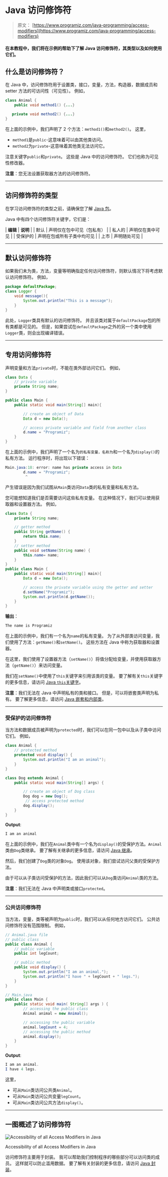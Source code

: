# Java 访问修饰符

> 原文： [https://www.programiz.com/java-programming/access-modifiers](https://www.programiz.com/java-programming/access-modifiers)

#### 在本教程中，我们将在示例的帮助下了解 Java 访问修饰符，其类型以及如何使用它们。

## 什么是访问修饰符？

在 Java 中，访问修饰符用于设置类，接口，变量，方法，构造器，数据成员和 setter 方法的可访问性（可见性）。 例如，

```java
class Animal {
    public void method1() {...}

   private void method2() {...}
}
```

在上面的示例中，我们声明了 2 个方法：`method1()`和`method2()`。 这里，

*   `method1`是`public`-这意味着可以由其他类访问。
*   `method2`为`private`-这意味着其他类无法访问它。

注意关键字`public`和`private`。 这些是 Java 中的访问修饰符。 它们也称为可见性修改器。

**注意**：您无法设置获取器方法的访问修饰符。

* * *

## 访问修饰符的类型

在学习访问修饰符的类型之前，请确保您了解 [Java 包](/java-programming/packages-import "Java Packages")。

Java 中有四个访问修饰符关键字，它们是：

| **编辑** | **说明** |
| 默认 | 声明仅在包中可见（包私有） |
| 私人的 | 声明仅在类中可见 |
| 受保护的 | 声明在包或所有子类中均可见 |
| 上市 | 声明随处可见 |

* * *

## 默认访问修饰符

如果我们未为类，方法，变量等明确指定任何访问修饰符，则默认情况下将考虑默认访问修饰符。 例如，

```java
package defaultPackage;
class Logger {
    void message(){
        System.out.println("This is a message");
    }
}
```

此处，`Logger`类具有默认的访问修饰符。 并且该类对属于`defaultPackage`包的所有类都是可见的。 但是，如果尝试在`defaultPackage`之外的另一个类中使用`Logger`类，则会出现编译错误。

* * *

## 专用访问修饰符

声明变量和方法`private`时，不能在类外部访问它们。 例如，

```java
class Data {
    // private variable
    private String name;
}

public class Main {
    public static void main(String[] main){

        // create an object of Data
        Data d = new Data();

        // access private variable and field from another class
        d.name = "Programiz";
    }
}
```

在上面的示例中，我们声明了一个名为`的私有变量，名称为`和一个名为`display()`的私有方法。 运行程序时，将出现以下错误：

```java
Main.java:18: error: name has private access in Data
        d.name = "Programiz";
         ^
```

产生错误是因为我们试图从`Main`类访问`Data`类的私有变量和私有方法。

您可能想知道我们是否需要访问这些私有变量。 在这种情况下，我们可以使用获取器和设置器方法。 例如，

```java
class Data {
    private String name;

    // getter method
    public String getName() {
        return this.name;
    }
    // setter method
    public void setName(String name) {
        this.name= name;
    }
}
public class Main {
    public static void main(String[] main){
        Data d = new Data();

        // access the private variable using the getter and setter
        d.setName("Programiz");
        System.out.println(d.getName());
    }
}
```

**输出**：

```java
The name is Programiz
```

在上面的示例中，我们有一个名为`name`的私有变量。 为了从外部类访问变量，我们使用了方法：`getName()`和`setName()`。 这些方法在 Java 中称为获取器和设置器。

在这里，我们使用了设置器方法（`setName()`）将值分配给变量，并使用获取器方法（`getName()`）来访问变量。

我们在`setName()`中使用了`this`关键字来引用该类的变量。 要了解有关`this`关键字的更多信息，请访问 [Java `this`关键字](/java-programming/this-keyword "Java this Keyword")。

**注意**：我们无法在 Java 中声明私有的类和接口。 但是，可以将嵌套类声明为私有。 要了解更多信息，请访问 [Java 嵌套和内部类](/java-programming/nested-inner-class "Java Nested and Inner Class")。

* * *

### 受保护的访问修饰符

当方法和数据成员被声明为`protected`时，我们可以在同一包中以及从子类中访问它们。 例如，

```java
class Animal {
    // protected method
    protected void display() {
        System.out.println("I am an animal");
    }
}

class Dog extends Animal {
    public static void main(String[] args) {

        // create an object of Dog class
        Dog dog = new Dog();
         // access protected method
        dog.display();
    }
}
```

**Output**:

```java
I am an animal
```

在上面的示例中，我们在`Animal`类中有一个名为`display()`的受保护方法。`Animal`类由`Dog`类继承。 要了解有关继承的更多信息，请访问 [Java 继承](/java-programming/inheritance "Java Inheritance")。

然后，我们创建了`Dog`类的对象`Dog`。 使用该对象，我们尝试访问父类的受保护方法。

由于可以从子类访问受保护的方法，因此我们可以从`Dog`类访问`Animal`类的方法。

**注意**：我们无法在 Java 中声明类或接口`protected`。

* * *

### 公共访问修饰符

当方法，变量，类等被声明为`public`时，我们可以从任何地方访问它们。 公共访问修饰符没有范围限制。 例如，

```java
// Animal.java file
// public class
public class Animal {
    // public variable
    public int legCount;

    // public method
    public void display() {
        System.out.println("I am an animal.");
        System.out.println("I have " + legCount + " legs.");
    }
}

// Main.java
public class Main {
    public static void main( String[] args ) {
        // accessing the public class
        Animal animal = new Animal();

        // accessing the public variable
        animal.legCount = 4;
        // accessing the public method
        animal.display();
    }
}
```

**Output**:

```java
I am an animal.
I have 4 legs.
```

这里，

*   可从`Main`类访问公共类`Animal`。
*   可从`Main`类访问公共变量`legCount`。
*   可从`Main`类访问公共方法`display()`。

* * *

## 一图概述了访问修饰符

![Accessibility of all Access Modifiers in Java](img/2d390a56daf23e3f76b9075aa101f39e.png "Accessibility of all Access Modifiers in Java")

Accessibility of all Access Modifiers in Java



访问修饰符主要用于封装。 我可以帮助我们控制程序的哪些部分可以访问类的成员。 这样就可以防止滥用数据。 要了解有关封装的更多信息，请访问 [Java 封装](/java-programming/encapsulation "Java Encapsulation")。